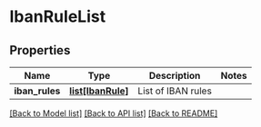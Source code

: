 # IbanRuleList

## Properties
Name | Type | Description | Notes
------------ | ------------- | ------------- | -------------
**iban_rules** | [**list[IbanRule]**](IbanRule.md) | List of IBAN rules | 

[[Back to Model list]](../README.md#documentation-for-models) [[Back to API list]](../README.md#documentation-for-api-endpoints) [[Back to README]](../README.md)


